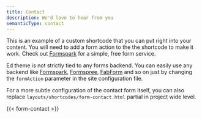 ```yaml
---
title: Contact
description: We'd love to hear from you
semanticType: contact
---
```


This is an example of a custom shortcode that you can put right into your content.
You will need to add a form action to the the shortcode to make it work.
Check out [Formspark](https://formspark.io/) for a simple, free form service.

Ed theme is not strictly tied to any forms backend. You can easily use any backend
like [Formspark](https://formspark.io/), [Formspree](https://formspree.io/),
[FabForm](https://fabform.io) and so on just by changing the `formAction` parameter
in the site configuration file.

For a more subtle configuration of the contact form itself, you can also replace
`layouts/shortcodes/form-contact.html` partial in project wide level.

{{< form-contact >}}

